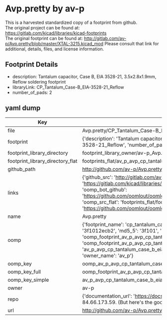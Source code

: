 # Avp.pretty by av-p  
This is a harvested standardized copy of a footprint from github.  
The original project can be found at:  
https://gitlab.com/kicad/libraries/kicad-footprints  
The original footprint can be found at:
http://gitlab.com/av-p/Avp.pretty/blob/master/XTAL-3215.kicad_mod
Please consult that link for additional, details, files, and license information.  
## Footprint Details
* description: Tantalum capacitor, Case B, EIA 3528-21, 3.5x2.8x1.9mm, Reflow soldering footprint  
* libraryLink: CP_Tantalum_Case-B_EIA-3528-21_Reflow  
* number_of_pads: 2  
## yaml dump  
| Key | Value |  
| --- | --- |  
| file | Avp.pretty/CP_Tantalum_Case-B_EIA-3528-21_Reflow.kicad_mod |  
| footprint | {'description': 'Tantalum capacitor, Case B, EIA 3528-21, 3.5x2.8x1.9mm, Reflow soldering footprint', 'libraryLink': 'CP_Tantalum_Case-B_EIA-3528-21_Reflow', 'number_of_pads': 2} |  
| footprint_library_directory | footprint_library_owner/av-p_Avp.pretty |  
| footprint_library_directory_flat | footprints_flat/av_p_avp_cp_tantalum_case_b_eia_3528_21_reflow/working |  
| github_path | http://github.com/av-p/Avp.pretty/blob/master/CP_Tantalum_Case-B_EIA-3528-21_Reflow.kicad_mod |  
| links | {'github_src': 'http://gitlab.com/av-p/Avp.pretty/blob/master/XTAL-3215.kicad_mod', 'github_src_repo': 'https://gitlab.com/kicad/libraries/kicad-footprints', 'oomp_bot': 'footprints/av_p_avp_cp_tantalum_case_b_eia_3528_21_reflow/working', 'oomp_bot_github': 'https://github.com/oomlout/oomlout_oomp_footprint_bot/tree/main/footprints/av_p_avp_cp_tantalum_case_b_eia_3528_21_reflow/working', 'oomp_src_flat': 'footprints_flat/footprints_flat/av_p_avp_cp_tantalum_case_b_eia_3528_21_reflow/working', 'oomp_src_flat_github': 'https://github.com/oomlout/oomlout_oomp_footprint_src/tree/main/footprints_flat/av_p_avp_cp_tantalum_case_b_eia_3528_21_reflow/working'} |  
| name | Avp.pretty |  
| oomp | {'footprint_name': 'cp_tantalum_case_b_eia_3528_21_reflow', 'library_name': 'avp', 'md5': '3f1012ecb27e817315b028ce19af8ac9', 'md5_10': '3f1012ecb2', 'md5_5': '3f101', 'md5_6': '3f1012', 'oomp_key': 'oomp_av_p_avp_cp_tantalum_case_b_eia_3528_21_reflow', 'oomp_key_extra': 'oomp_footprint_av_p_avp_cp_tantalum_case_b_eia_3528_21_reflow', 'oomp_key_full': 'oomp_footprint_av_p_avp_cp_tantalum_case_b_eia_3528_21_reflow_3f1012', 'oomp_key_simple': 'av_p_avp_cp_tantalum_case_b_eia_3528_21_reflow', 'original_filename': 'Avp.pretty/CP_Tantalum_Case-B_EIA-3528-21_Reflow.kicad_mod', 'owner_name': 'av_p'} |  
| oomp_key | oomp_av_p_avp_cp_tantalum_case_b_eia_3528_21_reflow |  
| oomp_key_full | oomp_footprint_av_p_avp_cp_tantalum_case_b_eia_3528_21_reflow |  
| oomp_key_simple | av_p_avp_cp_tantalum_case_b_eia_3528_21_reflow |  
| owner | av-p |  
| repo | {'documentation_url': 'https://docs.github.com/rest/overview/resources-in-the-rest-api#rate-limiting', 'message': "API rate limit exceeded for 84.66.173.59. (But here's the good news: Authenticated requests get a higher rate limit. Check out the documentation for more details.)"} |  
| url | http://github.com/av-p/Avp.pretty |  

